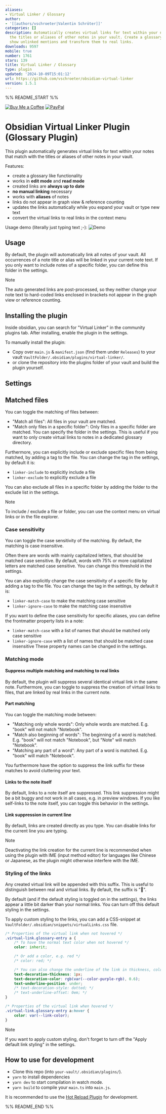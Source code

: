 ```yaml
---
aliases:
- Virtual Linker / Glossary
author:
- '[[authors/vschroeter|Valentin Schröter]]'
categories: []
description: Automatically creates virtual links for text within your notes that match
  the titles or aliases of other notes in your vault. Create a glossary-like functionality,
  show unlinked mentions and transform them to real links.
downloads: 9597
mobile: true
number: 1761
stars: 139
title: Virtual Linker / Glossary
type: plugin
updated: '2024-10-09T15:01:12'
url: https://github.com/vschroeter/obsidian-virtual-linker
version: 1.5.1
---
```


%% README_START %%

[![Buy Me a Coffee](https://img.shields.io/badge/donate-Buy%20Me%20a%20Coffee-blue.svg)](https://www.buymeacoffee.com/vschroeter) 
[![PayPal](https://img.shields.io/badge/donate-PayPal-blue.svg)](https://paypal.me/valentinschroeter)

# Obsidian Virtual Linker Plugin (Glossary Plugin)

This plugin automatically generates virtual links for text within your notes that match with the titles or aliases of other notes in your vault.

Features:
- create a glossary like functionality
- works in **edit mode** and **read mode**
- created links are **always up to date** 
- **no manual linking** necessary 
- works with **aliases** of notes
- links do not appear in graph view & reference counting
- updates the links automatically while you expand your vault or type new text
- convert the virtual links to real links in the context menu

Usage demo (literally just typing text ;-):
![Demo](https://raw.githubusercontent.com/vschroeter/obsidian-virtual-linker/HEAD/media/LinkerDemo.gif)

## Usage

By default, the plugin will automatically link all notes of your vault.
All occurrences of a note title or alias will be linked in your current note text.
If you only want to include notes of a specific folder, you can define this folder in the settings.

> [!Note]
> The auto generated links are post-processed, so they neither change your note text to hard-coded links enclosed in brackets not 
> appear in the graph view or reference counting.

## Installing the plugin

Inside obsidian, you can search for "Virtual Linker" in the community plugins tab.
After installing, enable the plugin in the settings.

To manually install the plugin:
- Copy over `main.js` & `manifest.json` (find them under `Releases`) to your vault `VaultFolder/.obsidian/plugins/virtual-linker/`.
- or clone the repository into the plugins folder of your vault and build the plugin yourself.

## Settings

## Matched files

You can toggle the matching of files between:
- "Match all files": All files in your vault are matched.
- "Match only files in a specific folder": Only files in a specific folder are matched. You can specify the folder in the settings. This is useful if you want to only create virtual links to notes in a dedicated glossary directory.

Furthermore, you can explicitly include or exclude specific files from being matched, by adding a tag to the file. You can change the tag in the settings, by default it is:
- `linker-include` to explicitly include a file
- `linker-exclude` to explicitly exclude a file

You can also exclude all files in a specific folder by adding the folder to the exclude list in the settings.

> [!Note]
> To include / exclude a file or folder, you can use the context menu on virtual links or in the file explorer.

### Case sensitivity
You can toggle the case sensitivity of the matching. By default, the matching is case insensitive.

Often there are words with mainly capitalized letters, that should be matched case sensitive. By default, words with 75% or more capitalized letters are matched case sensitive. You can change this threshold in the settings.

You can also explicitly change the case sensitivity of a specific file by adding a tag to the file. You can change the tag in the settings, by default it is:
- `linker-match-case` to make the matching case sensitive
- `linker-ignore-case` to make the matching case insensitive

If you want to define the case sensitivity for specific aliases, you can define the frontmatter property lists in a note:
- `linker-match-case` with a list of names that should be matched only case sensitive
- `linker-ignore-case` with a list of names that should be matched case insensitive 
These property names can be changed in the settings.

### Matching mode

#### Suppress multiple matching and matching to real links
By default, the plugin will suppress several identical virtual link in the same note.
Furthermore, you can toggle to suppress the creation of virtual links to files, that are linked by real links in the current note. 

#### Part matching
You can toggle the matching mode between:
- "Matching only whole words": Only whole words are matched. E.g. "book" will not match "Notebook".
- "Match also beginning of words": The beginning of a word is matched. E.g. "book" will not match "Notebook", but "Note" will match "Notebook".
- "Matching any part of a word": Any part of a word is matched. E.g. "book" will match "Notebook".

You furthermore have the option to suppress the link suffix for these matches to avoid cluttering your text.

#### Links to the note itself
By default, links to a note itself are suppressed.
This link suppression might be a bit buggy and not work in all cases, e.g. in preview windows.
If you like self-links to the note itself, you can toggle this behavior in the settings.

#### Link suppression in current line 
By default, links are created directly as you type.
You can disable links for the current line you are typing.

> [!Note]
> Deactivating the link creation for the current line is recommended when using the plugin with IME (input method editor) for languages like Chinese or Japanese, as the plugin might otherwise interfere with the IME.


### Styling of the links

Any created virtual link will be appended with this suffix. This is useful to distinguish between real and virtual links.
By default, the suffix is "🔗".

By default (and if the default styling is toggled on in the settings), the links appear a little bit darker than your normal links.
You can turn off this default styling in the settings.

To apply custom styling to the links, you can add a CSS-snippet at `VaultFolder/.obsidian/snippets/virtualLinks.css` file.

```css
/* Properties of the virtual link when not hovered */
.virtual-link.glossary-entry a {
    /* To have the normal text color when not hovered */
    color: inherit;

    /* Or add a color, e.g. red */
    /* color: red; */

    /* You can also change the underline of the link in thickness, color, and other properties */
    text-decoration-thickness: 1px;
    text-decoration-color: rgb(var(--color-purple-rgb), 0.6);
    text-underline-position: under;
    /* text-decoration-style: dotted; */
    /* text-underline-offset: 0em; */
}

/* Properties of the virtual link when hovered */
.virtual-link.glossary-entry a:hover {
    color: var(--link-color);
}
```

> [!Note]
> If you want to apply custom styling, don't forget to turn off the "Apply default link styling" in the settings.

## How to use for development

- Clone this repo (into `your-vault/.obsidian/plugins/`).
- `yarn` to install dependencies
- `yarn dev` to start compilation in watch mode.
- `yarn build` to compile your `main.ts` into `main.js`.

It is recommended to use the [Hot Reload Plugin](https://github.com/pjeby/hot-reload) for development.


%% README_END %%